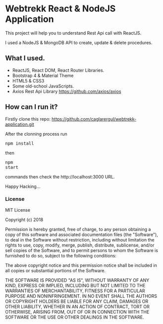 # Webtrekk React & NodeJS Application 

This project will help you to understand Rest Api call with ReactJS. 

I used a NodeJS & MongoDB API to create, update & delete procedures.

## What I used.

* ReactJS, React DOM, React Router Libraries.
* Bootstrap 4 & Material Theme
* HTML5 & CSS3
* Some old-school JavaScripts.
* Axios Rest Api Library <https://github.com/axios/axios>


## How can I run it?

Firstly clone this repo: https://github.com/caglarergul/webtrekk-application.git

After the clonning process run <pre>npm install</pre> then <pre>npm start</pre>
commands then check the http://localhost:3000 URL.

Happy Hacking...

### License

MIT License

Copyright (c) 2018

Permission is hereby granted, free of charge, to any person obtaining a copy of this software and associated documentation files (the "Software"), to deal in the Software without restriction, including without limitation the rights to use, copy, modify, merge, publish, distribute, sublicense, and/or sell copies of the Software, and to permit persons to whom the Software is furnished to do so, subject to the following conditions:

The above copyright notice and this permission notice shall be included in all copies or substantial portions of the Software.

THE SOFTWARE IS PROVIDED "AS IS", WITHOUT WARRANTY OF ANY KIND, EXPRESS OR IMPLIED, INCLUDING BUT NOT LIMITED TO THE WARRANTIES OF MERCHANTABILITY, FITNESS FOR A PARTICULAR PURPOSE AND NONINFRINGEMENT. IN NO EVENT SHALL THE AUTHORS OR COPYRIGHT HOLDERS BE LIABLE FOR ANY CLAIM, DAMAGES OR OTHER LIABILITY, WHETHER IN AN ACTION OF CONTRACT, TORT OR OTHERWISE, ARISING FROM, OUT OF OR IN CONNECTION WITH THE SOFTWARE OR THE USE OR OTHER DEALINGS IN THE SOFTWARE.